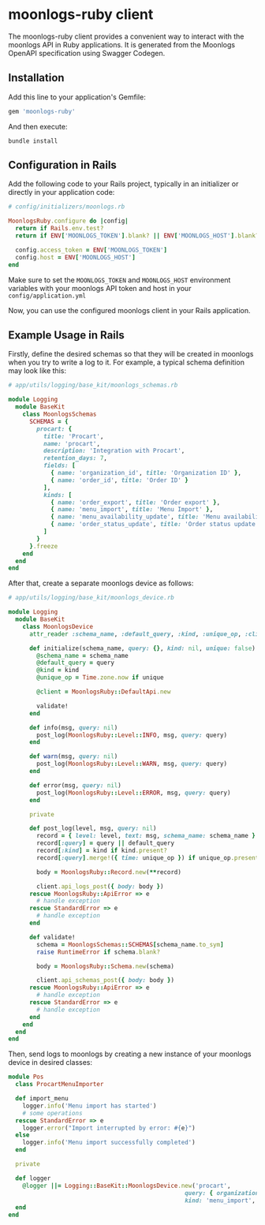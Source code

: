 # moonlogs-ruby client

The moonlogs-ruby client provides a convenient way to interact with the moonlogs API in Ruby applications. It is generated from the Moonlogs OpenAPI specification using Swagger Codegen.

## Installation

Add this line to your application's Gemfile:

```ruby
gem 'moonlogs-ruby'
```

And then execute:

```shell
bundle install
```

## Configuration in Rails

Add the following code to your Rails project, typically in an initializer or directly in your application code:

```ruby
# config/initializers/moonlogs.rb

MoonlogsRuby.configure do |config|
  return if Rails.env.test?
  return if ENV['MOONLOGS_TOKEN'].blank? || ENV['MOONLOGS_HOST'].blank?

  config.access_token = ENV['MOONLOGS_TOKEN']
  config.host = ENV['MOONLOGS_HOST']
end
```

Make sure to set the `MOONLOGS_TOKEN` and `MOONLOGS_HOST` environment variables with your moonlogs API token and host in your `config/application.yml`

Now, you can use the configured moonlogs client in your Rails application.

## Example Usage in Rails

Firstly, define the desired schemas so that they will be created in moonlogs when you try to write a log to it. For example, a typical schema definition may look like this:

```ruby
# app/utils/logging/base_kit/moonlogs_schemas.rb

module Logging
  module BaseKit
    class MoonlogsSchemas
      SCHEMAS = {
        procart: {
          title: 'Procart',
          name: 'procart',
          description: 'Integration with Procart',
          retention_days: 7,
          fields: [
            { name: 'organization_id', title: 'Organization ID' },
            { name: 'order_id', title: 'Order ID' }
          ],
          kinds: [
            { name: 'order_export', title: 'Order export' },
            { name: 'menu_import', title: 'Menu Import' },
            { name: 'menu_availability_update', title: 'Menu availability update' },
            { name: 'order_status_update', title: 'Order status update' }
          ]
        }
      }.freeze
    end
  end
end
```

After that, create a separate moonlogs device as follows:

```ruby
# app/utils/logging/base_kit/moonlogs_device.rb

module Logging
  module BaseKit
    class MoonlogsDevice
      attr_reader :schema_name, :default_query, :kind, :unique_op, :client

      def initialize(schema_name, query: {}, kind: nil, unique: false)
        @schema_name = schema_name
        @default_query = query
        @kind = kind
        @unique_op = Time.zone.now if unique

        @client = MoonlogsRuby::DefaultApi.new

        validate!
      end

      def info(msg, query: nil)
        post_log(MoonlogsRuby::Level::INFO, msg, query: query)
      end

      def warn(msg, query: nil)
        post_log(MoonlogsRuby::Level::WARN, msg, query: query)
      end

      def error(msg, query: nil)
        post_log(MoonlogsRuby::Level::ERROR, msg, query: query)
      end

      private

      def post_log(level, msg, query: nil)
        record = { level: level, text: msg, schema_name: schema_name }
        record[:query] = query || default_query
        record[:kind] = kind if kind.present?
        record[:query].merge!({ time: unique_op }) if unique_op.present?

        body = MoonlogsRuby::Record.new(**record)

        client.api_logs_post({ body: body })
      rescue MoonlogsRuby::ApiError => e
        # handle exception
      rescue StandardError => e
        # handle exception
      end

      def validate!
        schema = MoonlogsSchemas::SCHEMAS[schema_name.to_sym]
        raise RuntimeError if schema.blank?

        body = MoonlogsRuby::Schema.new(schema)

        client.api_schemas_post({ body: body })
      rescue MoonlogsRuby::ApiError => e
        # handle exception
      rescue StandardError => e
        # handle exception
      end
    end
  end
end
```

Then, send logs to moonlogs by creating a new instance of your moonlogs device in desired classes:

```ruby
module Pos
  class ProcartMenuImporter

  def import_menu
    logger.info('Menu import has started')
    # some operations
  rescue StandardError => e
    logger.error("Import interrupted by error: #{e}")
  else
    logger.info('Menu import successfully completed')
  end

  private

  def logger
    @logger ||= Logging::BaseKit::MoonlogsDevice.new('procart',
                                                  query: { organization_id: organization.id },
                                                  kind: 'menu_import', unique: true)
  end
end
```